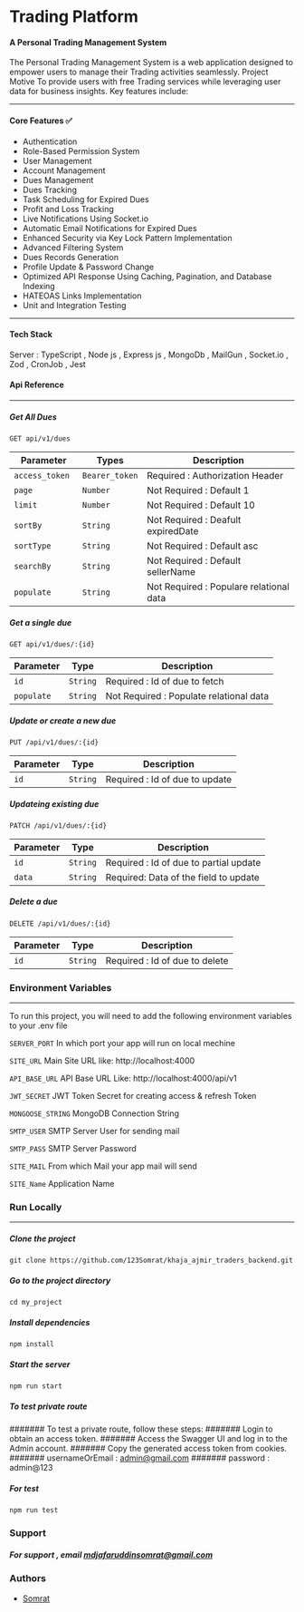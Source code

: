 # Trading Platform

#### A Personal Trading Management System

The Personal Trading Management System is a web application designed to empower users to manage their Trading activities seamlessly. 
Project Motive To provide users with free Trading services while leveraging user data for business insights. Key features include:

<hr>

#### Core Features ✅
 + Authentication
 + Role-Based Permission System
 + User Management
 + Account Management
 + Dues Management
 + Dues Tracking
 + Task Scheduling for Expired Dues
 + Profit and Loss Tracking
 + Live Notifications Using Socket.io
 + Automatic Email Notifications for Expired Dues
 + Enhanced Security via Key Lock Pattern Implementation
 + Advanced Filtering System
 + Dues Records Generation
 + Profile Update & Password Change
 + Optimized API Response Using Caching, Pagination, and Database Indexing
 + HATEOAS Links Implementation
 + Unit and Integration Testing

<hr>

#### Tech Stack
Server : TypeScript ,  Node js , Express js , MongoDb , MailGun , Socket.io , Zod , CronJob , Jest

#### Api Reference
---

##### Get All Dues

```
GET api/v1/dues
```
| Parameter        |     Types        |   Description                           |
| -----------------|------------------|-----------------------------------------|
| `access_token `  | `Bearer_token`   | Required : Authorization Header         |
| `page `          | `Number`         | Not Required : Default 1                |
| `limit `         | `Number`         | Not Required : Default 10               |
| `sortBy`         | `String`         | Not Required : Deafult expiredDate      |
| `sortType`       | `String`         | Not Required : Default asc              |
| `searchBy`       | `String`         | Not Required : Default sellerName       |
| `populate`       | `String`         | Not Required : Populare relational data | 

##### Get a single due 

```
GET api/v1/dues/:{id}
```
| Parameter   | Type     | Description                             |
|-------------|----------|-----------------------------------------|
| `id`        | `String` | Required : Id of due to fetch           |
|`populate`   | `String` | Not Required : Populate relational data |


##### Update or create a new due

```
PUT /api/v1/dues/:{id}
```

| Parameter        | Type        | Description                    |
|------------------|-------------| --------------------------------|
|`id`              | `String`    | Required : Id of due to update |


##### Updateing existing due 

```
PATCH /api/v1/dues/:{id}
```

| Parameter | Type     | Description                           | 
|-----------|----------|---------------------------------------|
|`id`       |`String`  |Required : Id of due to partial update |
|`data`     |`String`  |Required: Data of the field to update  |

##### Delete a due 

```
DELETE /api/v1/dues/:{id}
```

| Parameter   | Type    | Description                    |
|-------------|---------|--------------------------------|
| `id`        | `String`| Required : Id of due to delete |

### Environment Variables
<hr>

To run this project, you will need to add the following environment variables to your .env file

`SERVER_PORT` In which port your app will run on local mechine

`SITE_URL` Main Site URL like: http://localhost:4000

`API_BASE_URL` API Base URL Like: http://localhost:4000/api/v1

`JWT_SECRET` JWT Token Secret for creating access & refresh Token

`MONGOOSE_STRING` MongoDB Connection String

`SMTP_USER` SMTP Server User for sending mail

`SMTP_PASS` SMTP Server Password

`SITE_MAIL` From which Mail your app mail will send

`SITE_Name` Application Name

### Run Locally
<hr>

##### Clone the project
```
git clone https://github.com/123Somrat/khaja_ajmir_traders_backend.git
```
##### Go to the project directory

```
cd my_project
```
##### Install dependencies 

```
npm install 
```
##### Start the server
```
npm run start
```
##### To test private route
#######  To test a private route, follow these steps:
#######  Login to obtain an access token.
#######  Access the Swagger UI and log in to the Admin account.
#######  Copy the generated access token from cookies.
#######  usernameOrEmail : admin@gmail.com
#######  password : admin@123


##### For test 
```
npm run test
```
### Support 
##### For support , email [mdjafaruddinsomrat@gmail.com](mailto:mdjafaruddinsomrat@gmail.com)

### Authors
+ [Somrat](https://github.com/123Somrat)
